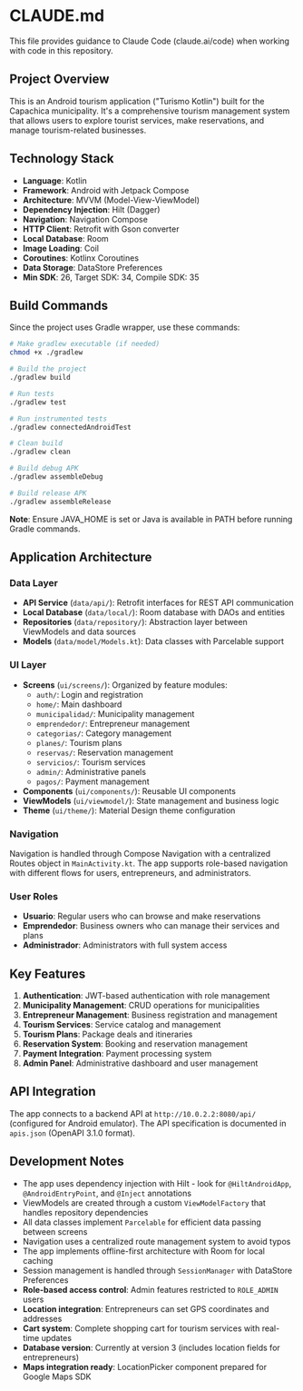 # CLAUDE.md

This file provides guidance to Claude Code (claude.ai/code) when working with code in this repository.

## Project Overview

This is an Android tourism application ("Turismo Kotlin") built for the Capachica municipality. It's a comprehensive tourism management system that allows users to explore tourist services, make reservations, and manage tourism-related businesses.

## Technology Stack

- **Language**: Kotlin
- **Framework**: Android with Jetpack Compose
- **Architecture**: MVVM (Model-View-ViewModel)
- **Dependency Injection**: Hilt (Dagger)
- **Navigation**: Navigation Compose
- **HTTP Client**: Retrofit with Gson converter
- **Local Database**: Room
- **Image Loading**: Coil
- **Coroutines**: Kotlinx Coroutines
- **Data Storage**: DataStore Preferences
- **Min SDK**: 26, Target SDK: 34, Compile SDK: 35

## Build Commands

Since the project uses Gradle wrapper, use these commands:

```bash
# Make gradlew executable (if needed)
chmod +x ./gradlew

# Build the project
./gradlew build

# Run tests
./gradlew test

# Run instrumented tests
./gradlew connectedAndroidTest

# Clean build
./gradlew clean

# Build debug APK
./gradlew assembleDebug

# Build release APK
./gradlew assembleRelease
```

**Note**: Ensure JAVA_HOME is set or Java is available in PATH before running Gradle commands.

## Application Architecture

### Data Layer
- **API Service** (`data/api/`): Retrofit interfaces for REST API communication
- **Local Database** (`data/local/`): Room database with DAOs and entities
- **Repositories** (`data/repository/`): Abstraction layer between ViewModels and data sources
- **Models** (`data/model/Models.kt`): Data classes with Parcelable support

### UI Layer
- **Screens** (`ui/screens/`): Organized by feature modules:
  - `auth/`: Login and registration
  - `home/`: Main dashboard
  - `municipalidad/`: Municipality management
  - `emprendedor/`: Entrepreneur management
  - `categorias/`: Category management
  - `planes/`: Tourism plans
  - `reservas/`: Reservation management
  - `servicios/`: Tourism services
  - `admin/`: Administrative panels
  - `pagos/`: Payment management
- **Components** (`ui/components/`): Reusable UI components
- **ViewModels** (`ui/viewmodel/`): State management and business logic
- **Theme** (`ui/theme/`): Material Design theme configuration

### Navigation
Navigation is handled through Compose Navigation with a centralized Routes object in `MainActivity.kt`. The app supports role-based navigation with different flows for users, entrepreneurs, and administrators.

### User Roles
- **Usuario**: Regular users who can browse and make reservations
- **Emprendedor**: Business owners who can manage their services and plans
- **Administrador**: Administrators with full system access

## Key Features

1. **Authentication**: JWT-based authentication with role management
2. **Municipality Management**: CRUD operations for municipalities
3. **Entrepreneur Management**: Business registration and management
4. **Tourism Services**: Service catalog and management
5. **Tourism Plans**: Package deals and itineraries
6. **Reservation System**: Booking and reservation management
7. **Payment Integration**: Payment processing system
8. **Admin Panel**: Administrative dashboard and user management

## API Integration

The app connects to a backend API at `http://10.0.2.2:8080/api/` (configured for Android emulator). The API specification is documented in `apis.json` (OpenAPI 3.1.0 format).

## Development Notes

- The app uses dependency injection with Hilt - look for `@HiltAndroidApp`, `@AndroidEntryPoint`, and `@Inject` annotations
- ViewModels are created through a custom `ViewModelFactory` that handles repository dependencies
- All data classes implement `Parcelable` for efficient data passing between screens
- Navigation uses a centralized route management system to avoid typos
- The app implements offline-first architecture with Room for local caching
- Session management is handled through `SessionManager` with DataStore Preferences
- **Role-based access control**: Admin features restricted to `ROLE_ADMIN` users
- **Location integration**: Entrepreneurs can set GPS coordinates and addresses
- **Cart system**: Complete shopping cart for tourism services with real-time updates
- **Database version**: Currently at version 3 (includes location fields for entrepreneurs)
- **Maps integration ready**: LocationPicker component prepared for Google Maps SDK